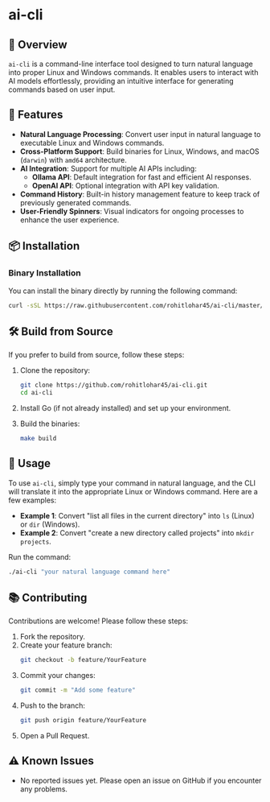 # ai-cli

## 🚀 Overview

`ai-cli` is a command-line interface tool designed to turn natural language into proper Linux and Windows commands. It enables users to interact with AI models effortlessly, providing an intuitive interface for generating commands based on user input.

## 🌟 Features

- **Natural Language Processing**: Convert user input in natural language to executable Linux and Windows commands.
- **Cross-Platform Support**: Build binaries for Linux, Windows, and macOS (`darwin`) with `amd64` architecture.
- **AI Integration**: Support for multiple AI APIs including:
  - **Ollama API**: Default integration for fast and efficient AI responses.
  - **OpenAI API**: Optional integration with API key validation.
- **Command History**: Built-in history management feature to keep track of previously generated commands.
- **User-Friendly Spinners**: Visual indicators for ongoing processes to enhance the user experience.

## 📦 Installation

### Binary Installation

You can install the binary directly by running the following command:

```bash
curl -sSL https://raw.githubusercontent.com/rohitlohar45/ai-cli/master/install.sh | bash
```

## 🛠 Build from Source

If you prefer to build from source, follow these steps:

1. Clone the repository:

   ```bash
   git clone https://github.com/rohitlohar45/ai-cli.git
   cd ai-cli
   ```

2. Install Go (if not already installed) and set up your environment.

3. Build the binaries:
   ```bash
   make build
   ```

## 📝 Usage

To use `ai-cli`, simply type your command in natural language, and the CLI will translate it into the appropriate Linux or Windows command. Here are a few examples:

- **Example 1**: Convert "list all files in the current directory" into `ls` (Linux) or `dir` (Windows).
- **Example 2**: Convert "create a new directory called projects" into `mkdir projects`.

Run the command:

```bash
./ai-cli "your natural language command here"
```

## 📚 Contributing

Contributions are welcome! Please follow these steps:

1. Fork the repository.
2. Create your feature branch:
   ```bash
   git checkout -b feature/YourFeature
   ```
3. Commit your changes:
   ```bash
   git commit -m "Add some feature"
   ```
4. Push to the branch:
   ```bash
   git push origin feature/YourFeature
   ```
5. Open a Pull Request.

## ⚠ Known Issues

- No reported issues yet. Please open an issue on GitHub if you encounter any problems.
